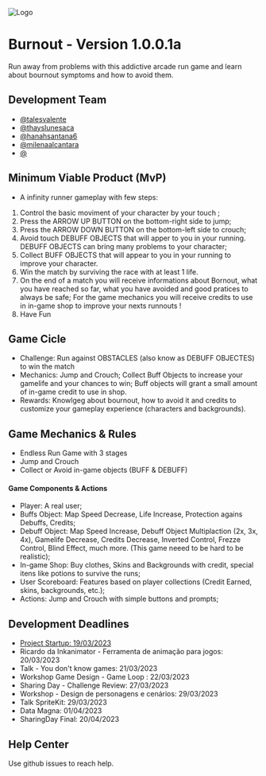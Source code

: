 
![Logo](https://dev-to-uploads.s3.amazonaws.com/uploads/articles/th5xamgrr6se0x5ro4g6.png)


# Burnout - Version 1.0.0.1a

Run away from problems with this addictive arcade run game and learn about bournout symptoms and how to avoid them.


## Development Team

- [@talesvalente](https://www.github.com/talesvalente)
- [@thayslunesaca](https://www.github.com/thayslunesaca)
- [@hanahsantana6](https://www.github.com/hanahsantana6)
- [@milenaalcantara](https://www.github.com/milenaalcantara)
- [@](https://www.github.com/)

## Minimum Viable Product (MvP)
- A infinity runner gameplay with few steps:
1. Control the basic moviment of your character by your touch ;
2. Press the ARROW UP BUTTON on the bottom-right side to jump;
3. Press the ARROW DOWN BUTTON on the bottom-left side to crouch;
3. Avoid touch DEBUFF OBJECTS that will apper to you in your running. DEBUFF OBJECTS can bring many problems to your character;
4. Collect BUFF OBJECTS that will appear to you in your running to improve your character.
4. Win the match by surviving the race with at least 1 life.
5. On the end of a match you will receive informations about Bornout, what you have reached so far, what you have avoided and good pratices to always be safe; For the game mechanics you will receive credits to use in in-game shop to improve your nexts runnouts !
6. Have Fun

## Game Cicle
- Challenge: Run against OBSTACLES (also know as DEBUFF OBJECTES) to win the match
- Mechanics: Jump and Crouch; Collect Buff Objects to increase your gamelife and your chances to win; Buff objects will grant a small amount of in-game credit to use in shop.
- Rewards: Knowlgeg about bournout, how to avoid it and credits to customize your gameplay experience (characters and backgrounds).

## Game Mechanics & Rules
- Endless Run Game with 3 stages
- Jump and Crouch
- Collect or Avoid in-game objects (BUFF & DEBUFF)

#### Game Components & Actions
- Player: A real user;
- Buffs Object: Map Speed Decrease, Life Increase, Protection agains Debuffs, Credits;
- Debuff Object: Map Speed Increase, Debuff Object Multiplaction (2x, 3x, 4x), Gamelife Decrease, Credits Decrease, Inverted Control, Frezze Control, Blind Effect, much more. (This game neeed to be hard to be realistic);
- In-game Shop: Buy clothes, Skins and Backgrounds with credit, special itens like potions to survive the runs;
- User Scoreboard: Features based on player collections (Credit Earned, skins, backgrounds, etc.);
- Actions: Jump and Crouch with simple buttons and prompts;

## Development Deadlines

- [Project Startup: 19/03/2023](https://www.dropbox.com/scl/fi/pe8p3yjfxplr68bo5x0s8/Sharing-Hub-Game-Challenge.paper?dl=0&rlkey=e4ma1mdllfspt8kdm5e87os18)
- Ricardo da Inkanimator - Ferramenta de animação para jogos: 20/03/2023
- Talk - You don't know games: 21/03/2023
- Workshop Game Design - Game Loop : 22/03/2023
- Sharing Day - Challenge Review: 27/03/2023
- Workshop - Design de personagens e cenários: 29/03/2023
- Talk SpriteKit: 29/03/2023
- Data Magna: 01/04/2023
- SharingDay Final: 20/04/2023

## Help Center

Use github issues to reach help.

